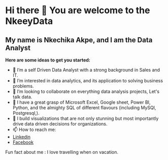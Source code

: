 # Hi there 👋 You are welcome to the NkeeyData

## My name is Nkechika Akpe, and I am the Data Analyst

**Here are some ideas to get you started:**

- 🔭 I’m a self Driven Data Analyst with a strong background in Sales and IT.
- 🤔 I’m interested in data analytics, and its application to solving business problems.
- 👯 I’m looking to collaborate on everything data analysis projects, Let's talk data.
- 💬 I have a great grasp of Microsoft Excel, Google sheet, Power BI, Python, and the almighty SQL of different flavours (including MySQl, Postgresql,).
- 🌱 I build visualizations that are not only stunning but most importantly drive data driven decisions for organizations.
- 📫 How to reach me:
- [Linkedin](https://www.linkedin.com/in/nkechika-collins-akpe)
- [Facebook](https://www.facebook.com/cutenkem)

Fun fact about me : I love travelling when on vacation.

<!---
Nkeeydata/Nkeeydata is a ✨ special ✨ repository because its `README.md` (this file) appears on your GitHub profile.
You can click the Preview link to take a look at your changes.
--->
